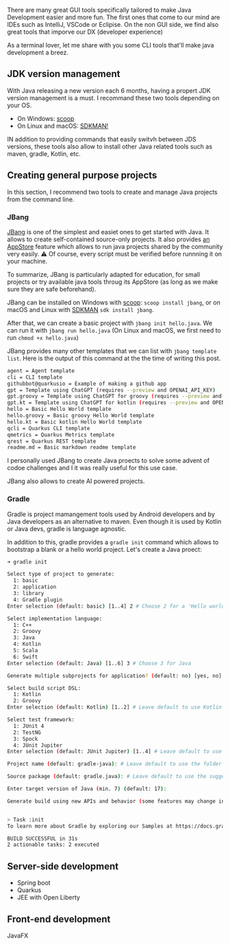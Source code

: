 There are many great GUI tools specifically tailored to make Java Development easier and more fun. The first ones that come to our mind are IDEs such as IntelliJ, VSCode or Eclipise. On the non GUI side, we find also great tools that imporve our DX (developer experience)

As a terminal lover, let me share with you some CLI tools that'll make java development a breez.

## JDK version management

With Java releasing a new version each 6 months, having a propert JDK version management is a must. I recommand these two tools depending on your OS.

- On Windows: [scoop](https://scoop.sh/)
- On Linux and macOS: [SDKMAN!](https://sdkman.io/)

IN addition to providing commands that easily switvh between JDS versions, these tools also allow to install other Java related tools such as maven, gradle, Kotlin, etc.

## Creating general purpose projects

In this section, I recommend two tools to create and manage Java projects from the command line.

### JBang

[JBang](https://www.jbang.dev/) is one of the simplest and easiet ones to get started with Java.
It allows to create self-contained source-only projects.
It also provides [an AppStore](https://www.jbang.dev/appstore/) feature which allows to run java projects shared by the community very easily.
⚠ Of course, every script must be verified before runnning it on your machine.

To summarize, JBang is particularly adapted for education, for small projects or try available java tools throug its AppStore (as long as we make sure they are safe beforehand).

JBang can be installed on Windows with [scoop](https://scoop.sh/): `scoop install jbang`, or on macOS and Linux with [SDKMAN](https://sdkman.io/) `sdk install jbang`.

After that, we can create a basic project with `jbang init hello.java`. We can run it with `jbang run hello.java` (On Linux and macOS, we first need to run `chmod +x hello.java`)

JBang provides many other templates that we can list with `jbang template list`.
Here is the output of this command at the the time of writing this post.

```sh
agent = Agent template
cli = CLI template
githubbot@quarkusio = Example of making a github app
gpt = Template using ChatGPT (requires --preview and OPENAI_API_KEY)
gpt.groovy = Template using ChatGPT for groovy (requires --preview and OPENAI_API_KEY)
gpt.kt = Template using ChatGPT for kotlin (requires --preview and OPENAI_API_KEY)
hello = Basic Hello World template
hello.groovy = Basic groovy Hello World template
hello.kt = Basic kotlin Hello World template
qcli = Quarkus CLI template
qmetrics = Quarkus Metrics template
qrest = Quarkus REST template
readme.md = Basic markdown readme template
```

I personally used JBang to create Java proects to solve some advent of codoe challenges and I it was really useful for this use case.

JBang also allows to create AI powered projects.

### Gradle

Gradle is project mamangement tools used by Android developers and by Java developers as an alternative to maven.
Even though it is used by Kotlin or Java devs, gradle is language agnostic.

In addition to this, gradle provides a `gradle init` command which allows to bootstrap a blank or a hello world project. Let's create a Java proect:

```sh
➜ gradle init

Select type of project to generate:
  1: basic
  2: application
  3: library
  4: Gradle plugin
Enter selection (default: basic) [1..4] 2 # Choose 2 for a 'Hello world' project

Select implementation language:
  1: C++
  2: Groovy
  3: Java
  4: Kotlin
  5: Scala
  6: Swift
Enter selection (default: Java) [1..6] 3 # Choose 3 for Java

Generate multiple subprojects for application? (default: no) [yes, no]

Select build script DSL:
  1: Kotlin
  2: Groovy
Enter selection (default: Kotlin) [1..2] # Leave default to use Kotlin script for the build file

Select test framework:
  1: JUnit 4
  2: TestNG
  3: Spock
  4: JUnit Jupiter
Enter selection (default: JUnit Jupiter) [1..4] # Leave default to use JUnit Jupiter

Project name (default: gradle-java): # Leave default to use the folder name as the project name

Source package (default: gradle.java): # Leave default to use the suggested package name

Enter target version of Java (min. 7) (default: 17):

Generate build using new APIs and behavior (some features may change in the next minor release)? (default: no) [yes, no]


> Task :init
To learn more about Gradle by exploring our Samples at https://docs.gradle.org/8.5/samples/sample_building_java_applications.html

BUILD SUCCESSFUL in 31s
2 actionable tasks: 2 executed
```

## Server-side development

- Spring boot
- Quarkus
- JEE with Open Liberty

## Front-end development

JavaFX
